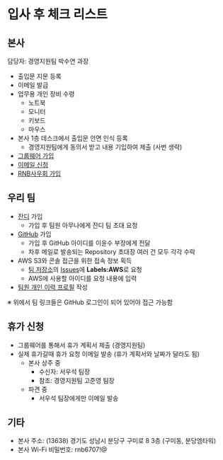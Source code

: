 # 입사 후 체크 리스트

## 본사
담당자: 경영지원팀 박수연 과장

- 출입문 지문 등록
- 이메일 발급
- 업무용 개인 장비 수령
  - 노트북
  - 모니터
  - 키보드
  - 마우스
- 본사 1층 데스크에서 출입문 안면 인식 등록
  - 경영지원팀에게 동의서 받고 내용 기입하여 제출 (사번 생략)
- [그룹웨어 가입](groupware.md)
- [이메일 신청](email.md)
- [RNB사우회 가입](cafe.md)

## 우리 팀
- [잔디](https://www.jandi.com) 가입
  - 가입 후 팀원 아무나에게 잔디 팀 초대 요청
- [GitHub](https://github.com) 가입
  - 가입 후 GitHub 아이디를 이윤수 부장에게 전달
  - 차후 메일로 발송되는 Repository 초대장 여러 건 모두 각각 수락
- AWS S3와 콘솔 접근을 위한 접속 정보 획득
  - [팀 저장소](https://github.com/rnb-rpa/Team)의 [Issues](https://github.com/rnb-rpa/Team/issues/new)에 **Labels:AWS**로 요청
  - AWS에 사용할 아이디를 요청 내용에 입력
- [팀원 개인 이력 프로필](https://github.com/rnb-rpa/Team/tree/master/profile) 작성

※ 위에서 팀 링크들은 GitHub 로그인이 되어 있어야 접근 가능함

## 휴가 신청
- 그룹웨어를 통해서 휴가 계획서 제출 (경영지원팀)
- 실제 휴가갈때 휴가 요청 이메일 발송 (휴가 계획서와 날짜가 달라도 됨)
  - 본사 상주 중
    - 수신자: 서우석 팀장
    - 참조: 경영지원팀 고준영 팀장
  - 파견 중
    - 서우석 팀장에게만 이메일 발송

## 기타
* 본사 주소: (13638) 경기도 성남시 분당구 구미로 8 3층 (구미동, 분당엠타워)
* 본사 Wi-Fi 비밀번호: rnb6707!@

